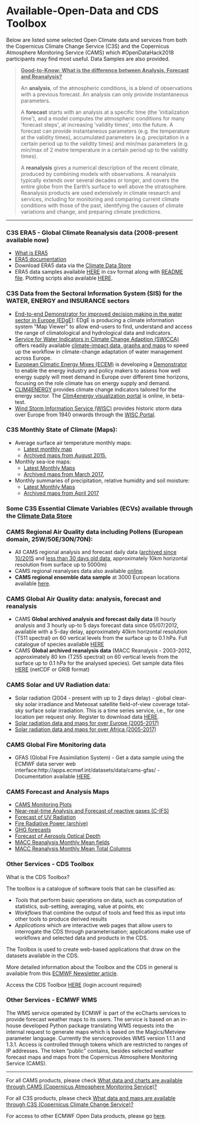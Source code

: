 # Available-Open-Data and CDS Toolbox

<P>Below are listed some selected Open Climate data and services from both the Copernicus Climate Change Service (C3S) and the Copernicus Atmosphere Monitoring Service (CAMS) which #OpenDataHack2018 participants may find most useful. Data Samples are also provided.

<blockquote><u><strong>Good-to-Know: What is the difference between Analysis, Forecast and Reanalysis?</strong></u>
<br><p>
  An <strong>analysis</strong>, of the atmospheric conditions, is a blend of observations with a previous forecast. An analysis can only provide instantaneous parameters.
<P>
  A <strong>forecast</strong> starts with an analysis at a specific time (the 'initialization time'), and a model computes the atmospheric conditions for many 'forecast steps', at increasing 'validity times', into the future. A forecast can provide instantaneous parameters (e.g. the temperature at the validity times), accumulated parameters (e.g. precipitation in a certain period up to the validity times) and min/max parameters (e.g. min/max of 2 metre temperature in a certain period up to the validity times).
<p>
A <strong>reanalysis</strong> gives a numerical description of the recent climate, produced by combining models with observations. A reanalysis typically extends over several decades or longer, and covers the entire globe from the Earth’s surface to well above the stratosphere. Reanalysis products are used extensively in climate research and services, including for monitoring and comparing current climate conditions with those of the past, identifying the causes of climate variations and change, and preparing climate predictions.   
</blockquote>
  
<hr>

<h3>C3S ERA5 - Global Climate Reanalysis data (2008-present available now)</h3>
<ul>
<li><a href="https://software.ecmwf.int/wiki/display/CKB/What+is+ERA5">What is ERA5</a>
<li><a href="https://software.ecmwf.int/wiki/display/CKB/ERA5+data+documentation">ERA5 documentation</a>
<li>Download ERA5 data via the <a href="https://cds.climate.copernicus.eu/#!/home">Climate Data Store</a>
<li>ERA5 data samples available <a href="https://github.com/OpenDataHack2018/Available-Open-Data/tree/master/C3S/ERA5">HERE</a> in csv format along with <a href="https://github.com/OpenDataHack2018/Available-Open-Data/blob/master/README_ERA5_sample.txt">README file</a>.  Plotting scripts also available <a href="https://github.com/OpenDataHack2018/Available-Open-Data/blob/master/ERA5_monthly_mean_data.ipynb">HERE</a>.
</ul>

<h3>C3S Data from the Sectoral Information System (SIS) for the WATER, ENERGY and INSURANCE sectors</h3>
<ul>
<li><a href="http://edge.climate.copernicus.eu">End-to-end Demonstrator for improved decision making in the water sector in Europe (EDgE)</a>: EDgE is producing a climate information system <a href"http://edge.climate.copernicus.eu/Tools/">"Map Viewer"</a> to allow end-users to find, understand and access the range of climatological and hydrological data and indicators. 

<li><a href="http://swicca.eu/">Service for Water Indicators in Climate Change Adaption (SWICCA)</a> offers readily available <a href="http://swicca.eu/climate-impacts-maps/">climate-impact data, graphs and maps</a> to speed up the workflow in climate-change adaptation of water management across Europe.  

<li><a href="http://ecem.climate.copernicus.eu/">European Climatic Energy Mixes (ECEM)</a> is developing a <a href="http://ecem.climate.copernicus.eu/demonstrator/">Demonstrator</a> to enable the energy industry and policy makers to assess how well energy supply will meet demand in Europe over different time horizons, focusing on the role climate has on energy supply and demand.

<li><a href="http://clim4energy.climate.copernicus.eu/">CLIM4ENERGY</a> provides climate change indicators tailored for the energy sector. The <a href="http://c4e-visu.ipsl.upmc.fr/">Clim4energy visualization portal</a> is online, in beta-test. 

<li><a href="">Wind Storm Information Service (WISC)</a> provides historic storm data over Europe from 1940 onwards through the <a href="https://wisc.climate.copernicus.eu/wisc/#/explore">WISC Portal</a>.
</ul>

<h3>C3S Monthly State of Climate (Maps):</h3>
<ul>
  <li>Average surface air temperature monthly maps:
        <ul>
          <li><a href="https://climate.copernicus.eu/resources/data-analysis/average-surface-air-temperature-analysis">Latest monthly map</a>
    <li><a href="https://climate.copernicus.eu/resources/data-analysis/average-surface-air-temperature-analysis/monthly-maps/">Archived maps from August 2015.</a>
      </ul>
    <li>Monthly sea-ice maps:
        <ul><li><a href="https://climate.copernicus.eu/products/monthly-sea-ice-maps">Latest Monthly Maps</a>
        <li><a href="https://climate.copernicus.eu/sea-ice-monthly-maps">Archived maps from March 2017.</a>
      </ul>
    <li>Monthly summaries of precipitation, relative humidity and soil moisture:
        <ul><li><a href="https://climate.copernicus.eu/monthly-summaries-precipitation-relative-humidity-and-soil-moisture">Latest Monthly Maps</a>
        <li><a href="https://climate.copernicus.eu/precipitation-relative-humidity-and-soil-moisture-monthly-maps">Archived maps from April 2017</a>
          </ul>
 </ul>       

<h3>Some C3S Essential Climate Variables (ECVs) available through the <a href="https://cds.climate.copernicus.eu/#!/home">Climate Data Store</a></h3>

<a name="CAMS"></a>

<h3>CAMS Regional Air Quality data including Pollens (European domain, 25W/50E/30N/70N):</h3>
<ul>
  <li>All CAMS regional analysis and forecast daily data (<a href="http://www.regional.atmosphere.copernicus.eu/index.php?category=data_access&subensemble=archived_products">archived since 10/2015</a> and <a href="http://www.regional.atmosphere.copernicus.eu/index.php?category=data_access&subensemble=macc_products">less than 30 days old data</a>, approximately 10km horizontal resolution from surface up to 5000m) 
  <li>CAMS regional reanalyses data also available <a href="http://www.regional.atmosphere.copernicus.eu/index.php?category=data_access&subensemble=reanalysis_products">online</a>. 
  <li><strong>CAMS regional ensemble data sample</strong> at 3000 European locations available <a href="https://github.com/OpenDataHack2018/Available-Open-Data/blob/master/CAMS-regional-air-quality.md">here</a>.
    </ul>
    
<h3>CAMS Global Air Quality data: analysis, forecast and reanalysis</h3>

<ul>
  
<li>CAMS <strong>Global archived analysis and forecast daily data </strong> (6 hourly analysis and 3 hourly up-to 5 days forecast data since 05/07/2012, available with a 5-day delay, approximately 40km horizontal resolution (T511 spectral) on 60 vertical levels from the surface up to 0.1 hPa. Full catalogue of species available <A href="https://atmosphere.copernicus.eu/catalogue#/">HERE</a>
      
<li>CAMS <strong>Global archived reanalysis data</strong> (MACC Reanalysis - 2003-2012, approximately 80 km (T255 spectral) on 60 vertical levels from the surface up to 0.1 hPa for the analysed species). Get sample data files <a href="http://apps.ecmwf.int/datasets/data/macc-reanalysis/levtype=sfc/">HERE</a> (netCDF or GRIB format)
       
  
</ul>


<h3>CAMS Solar and UV Radiation data:</h3>    
<ul>     
  <li>Solar radiation (2004 - present with up to 2 days delay) - global clear-sky solar irradiance and Meteosat satellite field-of-view coverage total-sky surface solar irradiation. This is a time series service, i.e., for one location per request only. Register to download data <a href="http://www.soda-pro.com/web-services/radiation/cams-radiation-service">HERE</a>.
  <li><a href="http://www.soda-pro.com/help/cams-services/cams-radiation-service/download-europe-volume">Solar radiation data and maps for over Europe (2005-2017) </a>
    <li><a href="http://www.soda-pro.com/help/cams-services/cams-radiation-service/download-africa-volume#jade-maps">Solar radiation data and maps for over Africa (2005-2017)</a> 
</ul>

<h3>CAMS Global Fire Monitoring data</h3>
    <ul>
    <li>GFAS (Global Fire Assimilation System) - Get a data sample using the ECMWF data server web interface:http://apps.ecmwf.int/datasets/data/cams-gfas/ - Documentation available <a href="https://software.ecmwf.int/wiki/display/CKB/CAMS++Global+Fire+Assimilation+System+%28GFAS%29+data+documentation">HERE</a>.
    </ul>
    
<h3>CAMS Forecast and Analysis Maps</h3>

<ul>
  <li><a href="http://atmosphere.copernicus.eu/charts/cams_monitoring/">CAMS Monitoring Plots</a>
  <li><a href="http://macc.copernicus-atmosphere.eu/d/services/gac/nrt/nrt_fields/">Near-real-time Analysis and Forecast of reactive gases (C-IFS)</a>
  <li><a href="http://macc.copernicus-atmosphere.eu/d/services/gac/nrt/nrt_uvindex">Forecast of UV Radiation</a>
  <li><a href="http://macc.copernicus-atmosphere.eu/d/services/gac/nrt/fire_radiative_power/">Fire Radiative Power (archive)</a>
  <li><a href="http://macc.copernicus-atmosphere.eu/d/services/gac/nrt/nrt_fields_ghg/">GHG forecasts</a>
  <li><a href="http://macc.copernicus-atmosphere.eu/d/services/gac/nrt/nrt_opticaldepth/">Forecast of Aerosols Optical Depth</a>
  <li><a href="http://macc.copernicus-atmosphere.eu/d/services/gac/reanalysis/macc/macc_monthly_fields/">MACC Reanalysis Monthly Mean fields</a>
  <li><a href="http://macc.copernicus-atmosphere.eu/d/services/gac/reanalysis/macc/macc_monthly_totalcolumns/">MACC Reanalysis Monthly Mean Total Columns</a>
</ul>

<h3>Other Services - CDS Toolbox</h3>
<P>What is the CDS Toolbox?
  <P>The toolbox is a catalogue of software tools that can be classified as:
<ul>
  <li><em>Tools</em> that perform basic operations on data, such as computation of statistics, sub-setting, averaging, value at points, etc
  <li><em>Workflows</em> that combine the output of tools and feed this as input into other tools to produce derived results
  <li><em>Applications</em> which are interactive web pages that allow users to interrogate the CDS through parameterisation; applications make use of workflows and selected data and products in the CDS.
</ul>
<p>The Toolbox is used to create web-based applications that draw on the datasets available in the CDS.
<p>More detailed information about the Toolbox and the CDS in general is available from this <a href="https://www.ecmwf.int/en/newsletter/151/meteorology/climate-service-develops-user-friendly-data-store">ECMWF Newsletter article</a>.
<P>Access the CDS Toolbox <a href="https://cds.climate.copernicus.eu/user/login?destination=/gaia-toolbox">HERE</a> (login account required)
 
<h3>Other Services - ECMWF WMS</h3>
<P>The WMS service operated by ECMWF is part of the ecCharts services to provide forecast weather maps to its users. The service is based on an in-house developed Python package translating WMS requests into the internal request to generate maps which is based on the Magics/Metview parameter language. Currently the serviceprovides WMS version 1.1.1 and 1.3.1. Access is controlled through tokens which are restricted to ranges of IP addresses. The token “public” contains, besides selected weather forecast maps and maps from the Copernicus Atmosphere Monitoring Service (CAMS).</P>

  

<HR>
<P>For all CAMS products, please check <a href="https://software.ecmwf.int/wiki/pages/viewpage.action?pageId=56659592">What data and charts are available through CAMS (Copernicus Atmosphere Monitoring Service)?</a>
<P>For all C3S products, please check <a href="https://software.ecmwf.int/wiki/pages/viewpage.action?pageId=88257857">What data and maps are available through C3S (Copernicus Climate Change Service)?</a>
<P>For access to other ECMWF Open Data products, please go <a href="http://apps.ecmwf.int/datasets/">here</a>.
